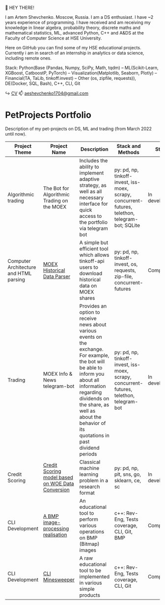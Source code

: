 👋 HEY THERE!

I am Artem Shevchenko. Moscow, Russia. I am a DS enthusiast. I have ~2 years experience of programming. I have received and am receiving my knowledge in linear algebra, probability theory, discrete maths and mathematical statistics, ML, advanced Python, C++ and A&DS at the Faculty of Computer Science at HSE University. 

Here on GitHub you can find some of my HSE educational projects. Currently i am in search of an internship in analytics or data science, including remote ones.

Stack: Python(Base (Pandas, Numpy, SciPy, Math, tqdm) – ML(Scikit-Learn, XGBoost, CatboostP, PyTorch) – Visualization(Matplotlib, Seaborn, Plotly) – Financial(TA, TaLib, tinkoff.invest) – Other (os, zipfile, requests)), DE(Docker, SQL, Bash), C++, CLI, Git

↪️ [CV](https://www.overleaf.com/read/rnrhkrqhtpxm#bf4e5f)
📫 aeshevchenko1704@gmail.com

# PetProjects Portfolio

Description of my pet-projects on DS, ML and trading (from March 2022 until now).  
  
| Project Theme | Project Name | Description | Stack and Methods | Status |
| --- | --- | --- | --- | --- |
| Algorithmic trading | The Bot for Algorithmic Trading on the MOEX | Includes the ability to implement adaptive strategy, as well as all necessary interface for quick access to the portfolio via telegram bot | py: pd, np, tinkoff-invest, iss-moex, scrapy, concurrent-futures, telethon, telegram-bot; SQLite | In development | 
| Computer Architecture and HTML parsing | [MOEX Historical Data Parser](https://github.com/aeshef/TinkoffAPI-Historical-Data-Parser) | A simple but efficient tool which allows tinkoff-api users to download historical data on MOEX shares | py: pd, np, tinkoff-invest, os, requests, zip-file, concurrent-futures | Completed |
| Trading | MOEX Info & News telegram-bot | Provides an option to receive news about various events on the exchange. For example, the bot will be able to inform you about all information regarding dividends on the share, as well as about the behavior of its quotations in past dividend periods |py: pd, np, tinkoff-invest, iss-moex, scrapy, concurrent-futures, telethon, telegram-bot | In development |
| Credit Scoring | [Credit Scoring model based on WOE Data Conversion](https://github.com/aeshef/Credit-Scoring) | Classical machine learning problem in a research format | py: pd, np, plt, sns, go, sklearn, ce, sc | In development |
| CLI Development | [A BMP image-processing realisation](https://github.com/aeshef/image_processor) | An educational tool to perform various operations on BMP (Bitmap) images | c++: Rev-Eng, Tests coverage, CLI, Git, BMP | Completed |
| CLI Development | [CLI Minesweeper](https://github.com/aeshef/minesweeper) | A raw educational tool to be implemented in various simple products | c++: Rev-Eng, Tests coverage, CLI, Git | Completed |
